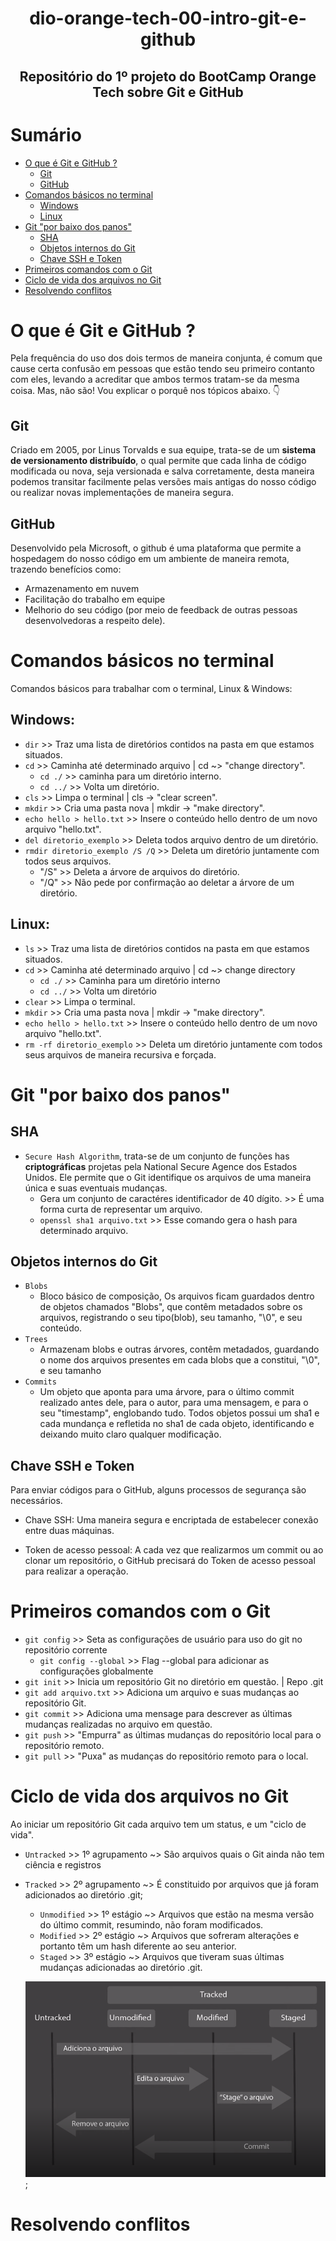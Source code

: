 <h1 align="center"> dio-orange-tech-00-intro-git-e-github </h1>
<h2 align="center">Repositório do 1º projeto do BootCamp Orange Tech sobre Git e GitHub</h2>


# Sumário

- [O que é Git e GitHub ?](#o-que-é-git-e-github)
  - [Git](#git)
  - [GitHub](#github)
- [Comandos básicos no terminal](#comandos-básicos-no-terminal)
  - [Windows](#windows)
  - [Linux](#linux)
- [Git "por baixo dos panos"](#git-"por-baixo-dos-panos")
  - [SHA](#sha)
  - [Objetos internos do Git](#objetos-internos-do-git)
  - [Chave SSH e Token](#chave-ssh-e-token)
- [Primeiros comandos com o Git](#primeiros-comandos-com-o-git)
- [Ciclo de vida dos arquivos no Git](#ciclo-de-vida-dos-arquivos-no-git)
- [Resolvendo conflitos](#resolvendo-conflitos)


# O que é Git e GitHub ?
  Pela frequência do uso dos dois termos de maneira conjunta, é comum que cause certa confusão em pessoas que estão tendo seu primeiro contanto com eles, levando a acreditar que ambos termos tratam-se da mesma coisa. Mas, não são! Vou explicar o porquê nos tópicos abaixo. 👇

## Git
  Criado em 2005, por Linus Torvalds e sua equipe, trata-se de um **sistema de versionamento distribuído**, o qual permite que cada linha de código modificada ou nova, seja versionada e salva corretamente, desta maneira podemos transitar facilmente pelas versões mais antigas do nosso código ou realizar novas implementações de maneira segura.

## GitHub
  Desenvolvido pela Microsoft, o github é uma plataforma que permite a hospedagem do nosso código em um ambiente de maneira remota, trazendo benefícios como:
  - Armazenamento em nuvem
  - Facilitação do trabalho em equipe
  - Melhorio do seu código (por meio de feedback de outras pessoas desenvolvedoras a respeito dele).

# Comandos básicos no terminal
  Comandos básicos para trabalhar com o terminal, Linux & Windows:

## Windows:
  - `dir` >> Traz uma lista de diretórios contidos na pasta em que estamos situados.
  - `cd` >> Caminha até determinado arquivo | cd ~> "change directory".
    - `cd ./` >> caminha para um diretório interno.
    - `cd ../` >> Volta um diretório.
  - `cls` >> Limpa o terminal | cls -> "clear screen".
  - `mkdir` >> Cria uma pasta nova | mkdir -> "make directory".
  - `echo hello > hello.txt` >> Insere o conteúdo hello dentro de um novo arquivo "hello.txt".
  - `del diretorio_exemplo` >> Deleta todos arquivo dentro de um diretório.
  - `rmdir diretorio_exemplo /S /Q` >> Deleta um diretório juntamente com todos seus arquivos.
    - "/S" >> Deleta a árvore de arquivos do diretório.
    - "/Q" >> Não pede por confirmação ao deletar a árvore de um diretório.

## Linux:
  - `ls` >> Traz uma lista de diretórios contidos na pasta em que estamos situados.
  - `cd` >> Caminha até determinado arquivo | cd ~> change directory
    - `cd ./` >> Caminha para um diretório interno
    - `cd ../` >> Volta um diretório
  - `clear` >> Limpa o terminal.
  - `mkdir` >> Cria uma pasta nova | mkdir -> "make directory". 
  - `echo hello > hello.txt` >> Insere o conteúdo hello dentro de um novo arquivo "hello.txt".
  - `rm -rf diretorio_exemplo` >> Deleta um diretório juntamente com todos seus arquivos de maneira recursiva e forçada.

# Git "por baixo dos panos"

## SHA
  - `Secure Hash Algorithm`, trata-se de um conjunto de funções has **criptográficas** projetas pela National Secure Agence dos Estados Unidos. Ele permite que o Git identifique os arquivos de uma maneira única e suas eventuais mudanças.
    - Gera um conjunto de caractéres identificador de 40 dígito. >> É uma forma curta de representar um arquivo.
    - `openssl sha1 arquivo.txt` >> Esse comando gera o hash para determinado arquivo.
## Objetos internos do Git
  - `Blobs`
    - Bloco básico de composição, Os arquivos ficam guardados dentro de objetos chamados "Blobs", que contêm metadados sobre os arquivos, registrando o seu tipo(blob), seu tamanho, "\0", e seu conteúdo.
  - `Trees`
    - Armazenam blobs e outras árvores, contêm metadados, guardando o nome dos arquivos presentes em cada blobs que a constitui, "\0", e seu tamanho
  - `Commits`
    - Um objeto que aponta para uma árvore, para o último commit realizado antes dele, para o autor, para uma mensagem, e para o seu "timestamp", englobando tudo. Todos objetos possui um sha1 e cada mundança e refletida no sha1 de cada objeto, identificando e deixando muito claro qualquer modificação.

## Chave SSH e Token
  Para enviar códigos para o GitHub, alguns processos de segurança são necessários.

  - Chave SSH: Uma maneira segura e encriptada de estabelecer conexão entre duas máquinas.

  - Token de acesso pessoal: A cada vez que realizarmos um commit ou ao clonar um repositório, o GitHub precisará do Token de acesso pessoal para realizar a operação.

# Primeiros comandos com o Git
  - `git config` >> Seta as configurações de usuário para uso do git no repositório corrente
    - `git config --global` >> Flag --global para adicionar as configurações globalmente
  - `git init` >> Inicia um repositório Git no diretório em questão. | Repo .git
  - `git add arquivo.txt` >> Adiciona um arquivo e suas mudanças ao repositório Git.
  - `git commit` >> Adiciona uma mensage para descrever as últimas mudanças realizadas no arquivo em questão.
  - `git push` >> "Empurra" as últimas mudanças do repositório local para o repositório remoto.
  - `git pull` >> "Puxa" as mudanças do repositório remoto para o local.
# Ciclo de vida dos arquivos no Git
Ao iniciar um repositório Git cada arquivo tem um status, e um "ciclo de vida".
  - `Untracked` >> 1º agrupamento ~> São arquivos quais o Git ainda não tem ciência e registros
  - `Tracked` >> 2º agrupamento ~> É constituido por arquivos que já foram adicionados ao diretório .git;
    - `Unmodified` >> 1º estágio ~> Arquivos que estão na mesma versão do último commit, resumindo, não foram modificados.
    - `Modified` >> 2º estágio ~> Arquivos que sofreram alterações e portanto têm um hash diferente ao seu anterior.
    - `Staged` >> 3º estágio ~> Arquivos que tiveram suas últimas mudanças adicionadas ao diretório .git.

    ![CicloDeVida](./assets/lifecycle.png);
# Resolvendo conflitos

